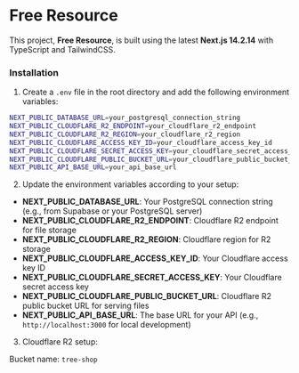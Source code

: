 # Free Resource

This project, **Free Resource**, is built using the latest **Next.js 14.2.14** with TypeScript and TailwindCSS.

### Installation

1. Create a `.env` file in the root directory and add the following environment variables:

```bash
NEXT_PUBLIC_DATABASE_URL=your_postgresql_connection_string
NEXT_PUBLIC_CLOUDFLARE_R2_ENDPOINT=your_cloudflare_r2_endpoint
NEXT_PUBLIC_CLOUDFLARE_R2_REGION=your_cloudflare_r2_region
NEXT_PUBLIC_CLOUDFLARE_ACCESS_KEY_ID=your_cloudflare_access_key_id
NEXT_PUBLIC_CLOUDFLARE_SECRET_ACCESS_KEY=your_cloudflare_secret_access_key
NEXT_PUBLIC_CLOUDFLARE_PUBLIC_BUCKET_URL=your_cloudflare_public_bucket_url
NEXT_PUBLIC_API_BASE_URL=your_api_base_url
```

2. Update the environment variables according to your setup:

- **NEXT_PUBLIC_DATABASE_URL**: Your PostgreSQL connection string (e.g., from Supabase or your PostgreSQL server)
- **NEXT_PUBLIC_CLOUDFLARE_R2_ENDPOINT**: Cloudflare R2 endpoint for file storage
- **NEXT_PUBLIC_CLOUDFLARE_R2_REGION**: Cloudflare region for R2 storage
- **NEXT_PUBLIC_CLOUDFLARE_ACCESS_KEY_ID**: Your Cloudflare access key ID
- **NEXT_PUBLIC_CLOUDFLARE_SECRET_ACCESS_KEY**: Your Cloudflare secret access key
- **NEXT_PUBLIC_CLOUDFLARE_PUBLIC_BUCKET_URL**: Cloudflare R2 public bucket URL for serving files
- **NEXT_PUBLIC_API_BASE_URL**: The base URL for your API (e.g., `http://localhost:3000` for local development)

3. Cloudflare R2 setup:

Bucket name: `tree-shop`
